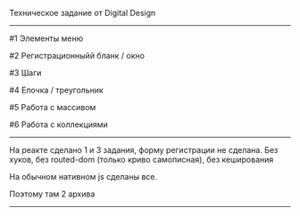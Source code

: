 Техническое задание от Digital Design

_____________________________________________________________________________________________________________________________________________

#1 Элементы меню

#2 Регистрационныйй бланк / окно

#3 Шаги

#4 Елочка / треугольник

#5 Работа с массивом

#6 Работа с коллекциями

_____________________________________________________________________________________________________________________________________________

На реакте сделано 1 и 3 задания, форму регистрации не сделана. Без хуков, без routed-dom (только криво самописная), без кеширования

На обычном нативном js сделаны все.

Поэтому там 2 архива

_____________________________________________________________________________________________________________________________________________
